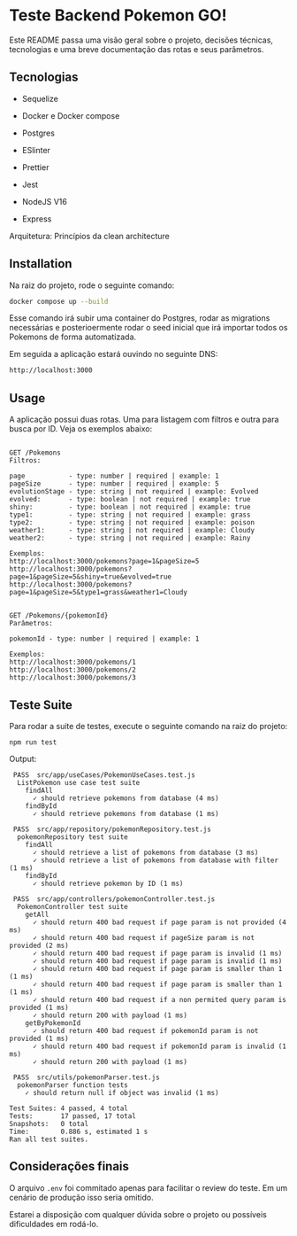 # Teste Backend Pokemon GO!

Este README passa uma visão geral sobre o projeto, decisões técnicas, tecnologias e uma breve documentação das rotas e seus parâmetros.

## Tecnologias

- Sequelize

- Docker e Docker compose

- Postgres

- ESlinter

- Prettier

- Jest

- NodeJS V16

- Express

Arquitetura: Princípios da clean architecture

## Installation

Na raiz do projeto, rode o seguinte comando:

```bash
docker compose up --build
```

Esse comando irá subir uma container do Postgres, rodar as migrations necessárias e posterioermente rodar o seed inicial que irá importar todos os Pokemons de forma automatizada.

Em seguida a aplicação estará ouvindo no seguinte DNS:

```bash
http://localhost:3000
```

## Usage

A aplicação possui duas rotas. Uma para listagem com filtros e outra para busca por ID. Veja os exemplos abaixo:

```nodejs

GET /Pokemons
Filtros:

page           - type: number | required | example: 1
pageSize       - type: number | required | example: 5
evolutionStage - type: string | not required | example: Evolved
evolved:       - type: boolean | not required | example: true
shiny:         - type: boolean | not required | example: true
type1:         - type: string | not required | example: grass
type2:         - type: string | not required | example: poison
weather1:      - type: string | not required | example: Cloudy
weather2:      - type: string | not required | example: Rainy

Exemplos:
http://localhost:3000/pokemons?page=1&pageSize=5
http://localhost:3000/pokemons?page=1&pageSize=5&shiny=true&evolved=true
http://localhost:3000/pokemons?page=1&pageSize=5&type1=grass&weather1=Cloudy
```

```nodejs

GET /Pokemons/{pokemonId}
Parâmetros:

pokemonId - type: number | required | example: 1

Exemplos:
http://localhost:3000/pokemons/1
http://localhost:3000/pokemons/2
http://localhost:3000/pokemons/3

```

## Teste Suite

Para rodar a suite de testes, execute o seguinte comando na raiz do projeto:

```
npm run test
```

Output:

```
 PASS  src/app/useCases/PokemonUseCases.test.js
  ListPokemon use case test suite
    findAll
      ✓ should retrieve pokemons from database (4 ms)
    findById
      ✓ should retrieve pokemons from database (1 ms)

 PASS  src/app/repository/pokemonRepository.test.js
  pokemonRepository test suite
    findAll
      ✓ should retrieve a list of pokemons from database (3 ms)
      ✓ should retrieve a list of pokemons from database with filter (1 ms)
    findById
      ✓ should retrieve pokemon by ID (1 ms)

 PASS  src/app/controllers/pokemonController.test.js
  PokemonController test suite
    getAll
      ✓ should return 400 bad request if page param is not provided (4 ms)
      ✓ should return 400 bad request if pageSize param is not provided (2 ms)
      ✓ should return 400 bad request if page param is invalid (1 ms)
      ✓ should return 400 bad request if page param is invalid (1 ms)
      ✓ should return 400 bad request if page param is smaller than 1 (1 ms)
      ✓ should return 400 bad request if page param is smaller than 1 (1 ms)
      ✓ should return 400 bad request if a non permited query param is provided (1 ms)
      ✓ should return 200 with payload (1 ms)
    getByPokemonId
      ✓ should return 400 bad request if pokemonId param is not provided (1 ms)
      ✓ should return 400 bad request if pokemonId param is invalid (1 ms)
      ✓ should return 200 with payload (1 ms)

 PASS  src/utils/pokemonParser.test.js
  pokemonParser function tests
    ✓ should return null if object was invalid (1 ms)

Test Suites: 4 passed, 4 total
Tests:       17 passed, 17 total
Snapshots:   0 total
Time:        0.886 s, estimated 1 s
Ran all test suites.
```

## Considerações finais

O arquivo `.env` foi commitado apenas para facilitar o review do teste. Em um cenário de produção isso seria omitido.

Estarei a disposição com qualquer dúvida sobre o projeto ou possíveis dificuldades em rodá-lo.
